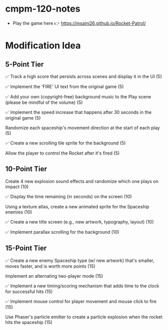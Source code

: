 # cmpm-120-notes
- Play the game here 👉 https://msaini26.github.io/Rocket-Patrol/

# Modification Idea

## 5-Point Tier

✅ Track a high score that persists across scenes and display it in the UI (5)

✅ Implement the 'FIRE' UI text from the original game (5)

✅ Add your own (copyright-free) background music to the Play scene (please be mindful of the volume) (5)

✅ Implement the speed increase that happens after 30 seconds in the original game (5)

Randomize each spaceship's movement direction at the start of each play (5)

✅ Create a new scrolling tile sprite for the background (5)

Allow the player to control the Rocket after it's fired (5)


## 10-Point Tier

Create 4 new explosion sound effects and randomize which one plays on impact (10)

✅ Display the time remaining (in seconds) on the screen (10)

Using a texture atlas, create a new animated sprite for the Spaceship enemies (10)

✅ Create a new title screen (e.g., new artwork, typography, layout) (10)

✅ Implement parallax scrolling for the background (10)

## 15-Point Tier
✅ Create a new enemy Spaceship type (w/ new artwork) that's smaller, moves faster, and is worth more points (15)

Implement an alternating two-player mode (15)

✅ Implement a new timing/scoring mechanism that adds time to the clock for successful hits (15)

✅ Implement mouse control for player movement and mouse click to fire (15)

Use Phaser's particle emitter to create a particle explosion when the rocket hits the spaceship (15)
